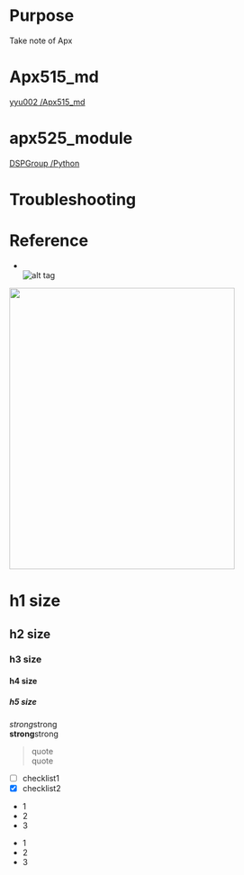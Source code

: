 

# Purpose
Take note of Apx

# Apx515_md
[yyu002 /Apx515_md](https://github.com/yyu002/Apx515_md)


# apx525_module 
[DSPGroup /Python](https://github.com/DSPGroup/Python/blob/master/apx525_module.py)


# Troubleshooting


# Reference

 


* []()  
![alt tag]()
<img src="" width="400" height="500">  

# h1 size

## h2 size

### h3 size

#### h4 size

##### h5 size

*strong*strong  
**strong**strong  

> quote  
> quote

- [ ] checklist1
- [x] checklist2

* 1
* 2
* 3

- 1
- 2
- 3



